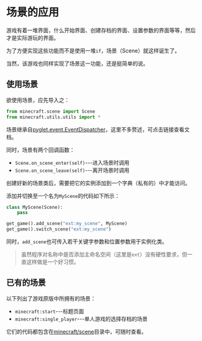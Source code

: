 # 场景的应用
游戏有着一堆界面，什么开始界面、创建存档的界面、设置参数的界面等等，然后才是实际游玩的界面。

为了方便实现这些功能而不是使用一堆`if`，场景（Scene）就这样诞生了。

当然，该游戏也同样实现了场景这一功能，还是挺简单的说。

## 使用场景
欲使用场景，应先导入之：
```python
from minecraft.scene import Scene
from minecraft.utils.utils import *
```

场景继承自[pyglet.event.EventDispatcher](https://pyglet.readthedocs.io/en/latest/modules/event.html#pyglet.event.EventDispatcher)，这里不多赘述，可点击链接查看文档。

同时，场景有两个回调函数：

- `Scene.on_scene_enter(self)`---进入场景时调用
- `Scene.on_scene_leave(self)`---离开场景时调用

创建好新的场景类后，需要把它的实例添加到一个字典（私有的）中才能访问。

添加并切换至一个名为`MyScene`的代码如下所示：
```python
class MyScene(Scene):
    pass

get_game().add_scene("ext:my_scene", MyScene)
get_game().switch_scene("ext:my_scene")
```

同时，`add_scene`也可传入若干关键字参数和位置参数用于实例化类。

> 虽然程序对名称中是否添加主命名空间（这里是`ext`）没有硬性要求，但一直这样做是一个好习惯。

## 已有的场景
以下列出了游戏原版中所拥有的场景：

- `minecraft:start`---标题页面
- `minecraft:single_player`---单人游戏的选择存档的场景

它们的代码都包含在[minecraft/scene](https://github.com/Minecraft-in-python/Minecraft/tree/master/minecraft/scene)目录中，可随时查看。
